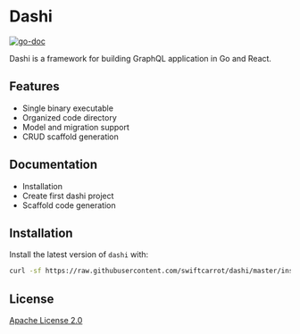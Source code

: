 # Dashi

[![go-doc](https://godoc.org/github.com/swiftcarrot/dashi?status.svg)](https://godoc.org/github.com/swiftcarrot/dashi)

Dashi is a framework for building GraphQL application in Go and React.

## Features

- Single binary executable
- Organized code directory
- Model and migration support
- CRUD scaffold generation

## Documentation

- Installation
- Create first dashi project
- Scaffold code generation

## Installation

Install the latest version of `dashi` with:

```sh
curl -sf https://raw.githubusercontent.com/swiftcarrot/dashi/master/install.sh  | sh
```

## License

[Apache License 2.0](https://github.com/swiftcarrot/dashi/blob/master/LICENSE)

